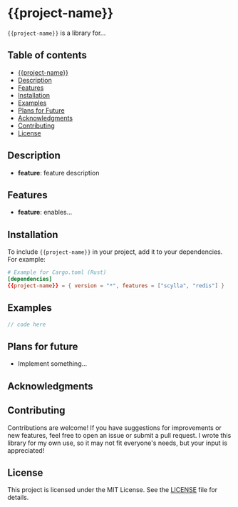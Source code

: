 # {{project-name}}

`{{project-name}}` is a library for...

## Table of contents

- [{{project-name}}](#{{project-name}})
- [Description](#description)
- [Features](#features)
- [Installation](#installation)
- [Examples](#examples)
- [Plans for Future](#plans-for-future)
- [Acknowledgments](#acknowledgments)
- [Contributing](#contributing)
- [License](#license)

## Description

- **feature**: feature description

## Features

- **feature**: enables...

## Installation

To include `{{project-name}}` in your project, add it to your dependencies. For example:

```toml
# Example for Cargo.toml (Rust)
[dependencies]
{{project-name}} = { version = "*", features = ["scylla", "redis"] }
```

## Examples

```rust
// code here
```

## Plans for future

- Implement something...

## Acknowledgments

## Contributing

Contributions are welcome! If you have suggestions for improvements or new features, feel free to open an issue or submit a pull request. I wrote this library for my own use, so it may not fit everyone's needs, but your input is appreciated!

## License

This project is licensed under the MIT License. See the [LICENSE](LICENSE) file for details.
